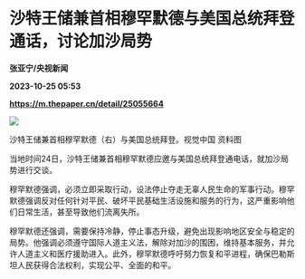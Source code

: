 # 沙特王储兼首相穆罕默德与美国总统拜登通话，讨论加沙局势
**张亚宁/央视新闻**

**2023-10-25 05:53**

**https://m.thepaper.cn/detail/25055664**

![](https://imagecloud.thepaper.cn/thepaper/image/275/571/711.png)

沙特王储兼首相穆罕默德（右）与美国总统拜登。视觉中国 资料图

当地时间24日，沙特王储兼首相穆罕默德应邀与美国总统拜登通电话，就加沙局势进行交谈。

穆罕默德强调，必须立即采取行动，设法停止夺走无辜人民生命的军事行动。穆罕默德强调反对任何针对平民、破坏平民基础生活设施和服务的行为，这严重影响他们日常生活，甚至导致他们流离失所。

穆罕默德还强调，需要保持冷静，停止事态升级，避免出现影响地区安全与稳定的局势。他强调必须遵守国际人道主义法，解除对加沙的围困，维持基本服务，并允许人道主义和医疗援助进入。此外，穆罕默德呼吁努力恢复和平进程，确保巴勒斯坦人民获得合法权利，实现公平、全面的和平。